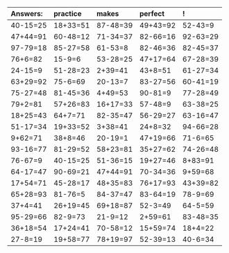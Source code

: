 | Answers: | practice | makes | perfect | ! |
| :--- | :--- | :--- | :--- | :--- |
| 40-15=25 | 18+33=51 | 87-48=39 | 49+43=92 | 52-43=9 | 
| 47+44=91 | 60-48=12 | 71-34=37 | 82-66=16 | 92-63=29 | 
| 97-79=18 | 85-27=58 | 61-53=8 | 82-46=36 | 82-45=37 | 
| 76+6=82 | 15-9=6 | 53-28=25 | 47+17=64 | 67-28=39 | 
| 24-15=9 | 51-28=23 | 2+39=41 | 43+8=51 | 61-27=34 | 
| 63+29=92 | 75-6=69 | 20-13=7 | 83-27=56 | 60-41=19 | 
| 75-27=48 | 81-45=36 | 4+49=53 | 90-81=9 | 77-28=49 | 
| 79+2=81 | 57+26=83 | 16+17=33 | 57-48=9 | 63-38=25 | 
| 18+25=43 | 64+7=71 | 82-35=47 | 56-29=27 | 63-16=47 | 
| 51-17=34 | 19+33=52 | 3+38=41 | 24+8=32 | 94-66=28 | 
| 9+62=71 | 38+8=46 | 20-19=1 | 47+19=66 | 71-6=65 | 
| 93-16=77 | 81-29=52 | 58+23=81 | 35+27=62 | 74-26=48 | 
| 76-67=9 | 40-15=25 | 51-36=15 | 19+27=46 | 8+83=91 | 
| 64-17=47 | 90-69=21 | 47+44=91 | 70-34=36 | 9+59=68 | 
| 17+54=71 | 45-28=17 | 48+35=83 | 76+17=93 | 43+39=82 | 
| 65+28=93 | 81-76=5 | 84-37=47 | 83-64=19 | 78-9=69 | 
| 37+4=41 | 26+19=45 | 69+18=87 | 52-3=49 | 64-5=59 | 
| 95-29=66 | 82-9=73 | 21-9=12 | 2+59=61 | 83-48=35 | 
| 36+18=54 | 17+24=41 | 70-58=12 | 15+59=74 | 18+4=22 | 
| 27-8=19 | 19+58=77 | 78+19=97 | 52-39=13 | 40-6=34 | 

